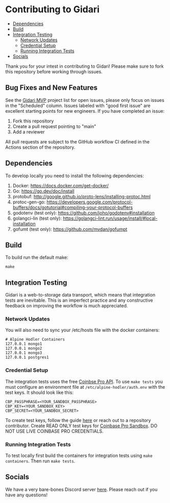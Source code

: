 # Contributing to Gidari

- [Dependencies](#dependencies)
- [Build](#build)
- [Integration Testing](#integration-testing)
  - [Network Updates](#network-updates)
  - [Credential Setup](#credential-setup)
  - [Running Integration Tests](#running-integration-tests)
- [Socials](#socials)

Thank you for your intest in contributing to Gidari! Please make sure to fork this repository before working through issues.

## Bug Fixes and New Features

See the [Gidari MVP](https://github.com/orgs/alpine-hodler/projects/3) project list for open issues, please only focus on issues in the "Scheduled" column. Issues labeled with "good first issue" are excellent starting points for new engineers. If you have completed an issue:

1. Fork this repository
2. Create a pull request pointing to "main"
3. Add a reviewer

All pull requests are subject to the GitHub workflow CI defined in the Actions section of the repository.

## Dependencies

To develop locally you need to install the following dependencies:

1. Docker: https://docs.docker.com/get-docker/
2. Go: https://go.dev/doc/install
3. protobuf: http://google.github.io/proto-lens/installing-protoc.html
4. protoc-gen-go: https://developers.google.com/protocol-buffers/docs/gotutorial#compiling-your-protocol-buffers
5. godotenv (test only): https://github.com/joho/godotenv#installation
6. golangci-lin (test only): https://golangci-lint.run/usage/install/#local-installation
7. gofumt (test only): https://github.com/mvdan/gofumpt

## Build

To build run the default make:

```
make
```

## Integration Testing

Gidari is a web-to-storage data transport, which means that integration tests are inevitable. This is an imperfect practice and any constructive feedback on improving the workflow is much appreciated.

### Network Updates

You will also need to sync your /etc/hosts file with the docker containers:

```
# Alpine Hodler Containers
127.0.0.1 mongo1
127.0.0.1 mongo2
127.0.0.1 mongo3
127.0.0.1 postgres1
```

### Credential Setup

The integration tests uses the free [Coinbse Pro API](https://docs.cloud.coinbase.com/exchange/reference/exchangerestapi_getaccounts-1). To use `make tests` you must configure an environment file at `/etc/alpine-hodler/auth.env` with the test keys. It should look like this:

```.env
CBP_PASSPHRASE=<YOUR_SANDBOX_PASSPHRASE>
CBP_KEY=<YOUR_SANDBOX_KEY>
CBP_SECRET=<YOUR_SANDBOX_SECRET>
```

To create test keys, follow the guide [here](https://help.coinbase.com/en/pro/other-topics/api/how-do-i-create-an-api-key-for-coinbase-pro) or reach out to a repository contributor. Create READ ONLY test keys for [Coinbase Pro Sandbox](https://public.sandbox.pro.coinbase.com/). DO NOT USE LIVE COINBASE PRO CREDENTIALS.

### Running Integration Tests

To test locally first build the containers for integration tests using `make containers`. Then run `make tests`.

## Socials

We have a very bare-bones Discord server [here](https://discord.gg/duttjEpb). Please reach out if you have any questions!
